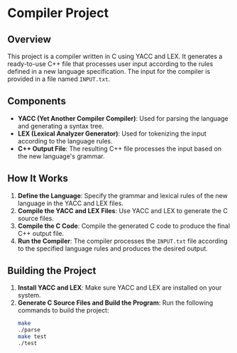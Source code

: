 # Compiler Project

## Overview

This project is a compiler written in C using YACC and LEX. It generates a ready-to-use C++ file that processes user input according to the rules defined in a new language specification. The input for the compiler is provided in a file named `INPUT.txt`.

## Components

- **YACC (Yet Another Compiler Compiler)**: Used for parsing the language and generating a syntax tree.
- **LEX (Lexical Analyzer Generator)**: Used for tokenizing the input according to the language rules.
- **C++ Output File**: The resulting C++ file processes the input based on the new language's grammar.

## How It Works

1. **Define the Language**: Specify the grammar and lexical rules of the new language in the YACC and LEX files.
2. **Compile the YACC and LEX Files**: Use YACC and LEX to generate the C source files.
3. **Compile the C Code**: Compile the generated C code to produce the final C++ output file.
4. **Run the Compiler**: The compiler processes the `INPUT.txt` file according to the specified language rules and produces the desired output.

## Building the Project

1. **Install YACC and LEX**: Make sure YACC and LEX are installed on your system.
2. **Generate C Source Files and Build the Program**: Run the following commands to build the project:
   ```sh
   make
   ./parse
   make test
   ./test
